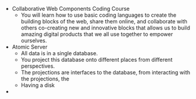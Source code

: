 - Collaborative Web Components Coding Course
	- You will learn how to use basic coding languages to create the building blocks of the web, share them online, and collaborate with others co-creating new and innovative blocks that allows us to build amazing digital products that we all use together to empower ourselves.
- Atomic Server
	- All data is in a single database.
	- You project this database onto different places from different perspectives.
	- The projections are interfaces to the database, from interacting with the projections, the
	- Having a disk
-